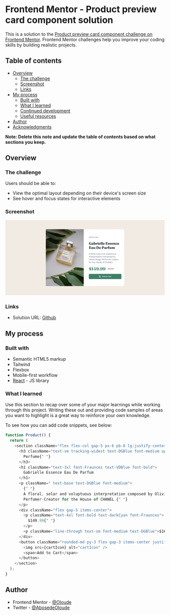 # Frontend Mentor - Product preview card component solution

This is a solution to the [Product preview card component challenge on Frontend Mentor](https://www.frontendmentor.io/challenges/product-preview-card-component-GO7UmttRfa). Frontend Mentor challenges help you improve your coding skills by building realistic projects.

## Table of contents

- [Overview](#overview)
  - [The challenge](#the-challenge)
  - [Screenshot](#screenshot)
  - [Links](#links)
- [My process](#my-process)
  - [Built with](#built-with)
  - [What I learned](#what-i-learned)
  - [Continued development](#continued-development)
  - [Useful resources](#useful-resources)
- [Author](#author)
- [Acknowledgments](#acknowledgments)

**Note: Delete this note and update the table of contents based on what sections you keep.**

## Overview

### The challenge

Users should be able to:

- View the optimal layout depending on their device's screen size
- See hover and focus states for interactive elements

### Screenshot

![preview](./public/preview.png)

### Links

- Solution URL: [Github](https://your-solution-url.com)

## My process

### Built with

- Semantic HTML5 markup
- Tailwind
- Flexbox
- Mobile-first workflow
- [React](https://reactjs.org/) - JS library

### What I learned

Use this section to recap over some of your major learnings while working through this project. Writing these out and providing code samples of areas you want to highlight is a great way to reinforce your own knowledge.

To see how you can add code snippets, see below:

```js
function Product() {
  return (
    <section className="flex flex-col gap-5 px-6 pb-8 lg:justify-center lg:basis-1/2 lg:pb-0 lg:gap-6">
      <h3 className="text-sm tracking-widest text-DGBlue font-medium uppercase ">
        Perfume{" "}
      </h3>
      <h1 className="text-3xl font-Fraunces text-VDBlue font-bold">
        Gabrielle Essence Eau De Parfum
      </h1>
      <p className=" text-base text-DGBlue font-medium">
        {" "}
        A floral, solar and voluptuous interpretation composed by Olivier Polge,
        Perfumer-Creator for the House of CHANEL.{" "}
      </p>
      <div className="flex gap-5 items-center">
        <p className="text-4xl font-bold text-darkCyan font-Fraunces">
          $149.99{" "}
        </p>
        <p className="line-through text-sm font-medium text-DGBlue">$169.99 </p>
      </div>
      <button className="rounded-md py-3 flex gap-3 items-center justify-center text-sm font-medium text-white bg-darkCyan hover:bg-teal-900">
        <img src={cartIcon} alt="cartIcon" />
        <span>Add to Cart</span>
      </button>
    </section>
  );
}
```

## Author

- Frontend Mentor - [@Oloude](https://www.frontendmentor.io/profile/oloude)
- Twitter - [@AbosedeOloude](https://www.twitter.com/AbosedeOloude)
